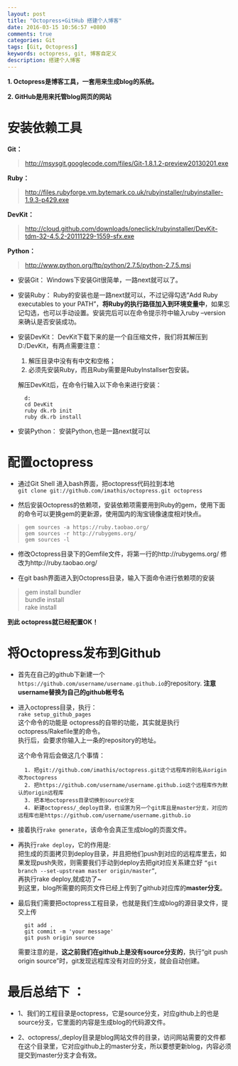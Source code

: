 ```yaml
---
layout: post
title: "Octopress+GitHub 搭建个人博客"
date: 2016-03-15 10:56:57 +0800
comments: true
categories: Git
tags: [Git, Octopress]
keywords: octopress, git, 博客自定义
description: 搭建个人博客
---
```


**1. Octopress是博客工具，一套用来生成blog的系统。**  

**2. GitHub是用来托管blog网页的网站**  

<!-- more -->

# 安装依赖工具  #

**Git：**
> http://msysgit.googlecode.com/files/Git-1.8.1.2-preview20130201.exe

**Ruby：**
> http://files.rubyforge.vm.bytemark.co.uk/rubyinstaller/rubyinstaller-1.9.3-p429.exe

**DevKit：**
> http://cloud.github.com/downloads/oneclick/rubyinstaller/DevKit-tdm-32-4.5.2-20111229-1559-sfx.exe

**Python：**
>  http://www.python.org/ftp/python/2.7.5/python-2.7.5.msi




- 安装Git：
Windows下安装Git很简单，一路next就可以了。



- 安装Ruby：
Ruby的安装也是一路next就可以，不过记得勾选“Add Ruby executables to your PATH”，**将Ruby的执行路径加入到环境变量中**，如果忘记勾选，也可以手动设置。安装完后可以在命令提示符中输入ruby –version 来确认是否安装成功。



- 安装DevKit：
DevKit下载下来的是一个自压缩文件，我们将其解压到D:/DevKit，有两点需要注意：

	1. 解压目录中没有有中文和空格；
	2. 必须先安装Ruby，而且Ruby需要是RubyInstallser包安装。

	解压DevKit后，在命令行输入以下命令来进行安装：

    	d:   
    	cd DevKit  
    	ruby dk.rb init   
    	ruby dk.rb install  



- 安装Python：
安装Python,也是一路next就可以  


#  配置octopress   #



- 通过Git Shell 进入bash界面，把octopress代码拉到本地  
	`git clone git://github.com/imathis/octopress.git octopress`  



- 然后安装Octopress的依赖项，安装依赖项需要用到Ruby的gem，使用下面的命令可以更换gem的更新源，使用国内的淘宝镜像速度相对快点。
> 
>     gem sources -a https://ruby.taobao.org/  
>     gem sources -r http://rubygems.org/  
>     gem sources -l  



- 修改Octopress目录下的Gemfile文件，将第一行的http://rubygems.org/ 修改为http://ruby.taobao.org/



- 在git bash界面进入到Octopress目录，输入下面命令进行依赖项的安装

> 	gem install bundler  
> 	bundle install  
> 	rake install    

**到此 octopress就已经配置OK！**  

# 将Octopress发布到Github #  

- 首先在自己的github下新建一个` https://github.com/username/username.github.io`的repository. **注意username替换为自己的github帐号名**    




- 进入octopress目录，执行：  
	`rake setup_github_pages`  
	这个命令的功能是 octopress的自带的功能，其实就是执行octopress/Rakefile里的命令。  
	执行后，会要求你输入上一条的repository的地址。  

	这个命令背后会做这几个事情：  
	
		
		1. 把git://github.com/imathis/octopress.git这个远程库的别名从origin改为octopress  
		2. 把https://github.com/username/username.github.io这个远程库作为默认的origin远程库  
		3. 把本地octopress目录切换到source分支  
		4. 新建octopress/_deploy目录，也设置为另一个git库且是master分支，对应的远程库也是https://github.com/username/username.github.io 



- 接着执行`rake generate`，该命令会真正生成blog的页面文件。  

- 再执行`rake deploy`，它的作用是:   
	把生成的页面拷贝到deploy目录，并且把他们push到对应的远程库里去，如果发现push失败，则需要我们手动到deploy去把git对应关系建立好 `“git branch --set-upstream master origin/master”`,  
	再执行rake deploy,就成功了~  
	到这里，blog所需要的网页文件已经上传到了github对应库的**master分支**。


- 最后我们需要把octopress工程目录，也就是我们生成blog的源目录文件，提交上传  
	 
 
		git add .  
		git commit -m 'your message'
		git push origin source  

	需要注意的是，**这之前我们在github上是没有source分支的**，执行“git push origin source”时，git发现远程库没有对应的分支，就会自动创建。  


# 最后总结下 ：   
- 1、我们的工程目录是octopress，它是source分支，对应github上的也是source分支，它里面的内容是生成blog的代码源文件。  
 
- 2、octopress/_deploy目录是blog网站文件的目录，访问网站需要的文件都在这个目录里，它对应github上的master分支，所以要想更新blog，内容必须提交到master分支才会有效。